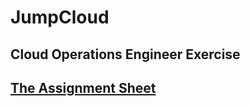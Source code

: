 # JumpCloud
Cloud Operations Engineer Exercise
---
[The Assignment Sheet](Cloud%20Operations%20Engineer%20Exercise%202021.pdf)
---


